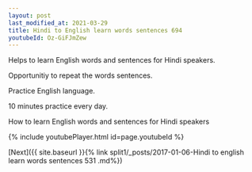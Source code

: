 ```yaml
---
layout: post
last_modified_at: 2021-03-29
title: Hindi to English learn words sentences 694 
youtubeId: Oz-GiFJmZew
---
```

 
 
Helps to learn English words and sentences for Hindi speakers.

Opportunitiy to repeat the words sentences. 

Practice English language. 
 
10 minutes practice every day. 
 
How to learn English words and sentences for Hindi speakers 
 
{% include youtubePlayer.html id=page.youtubeId %}
 
 
[Next]({{ site.baseurl }}{% link  split1/_posts/2017-01-06-Hindi to english learn words sentences 531 .md%})
 
